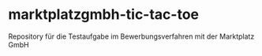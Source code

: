 # marktplatzgmbh-tic-tac-toe
Repository für die Testaufgabe im Bewerbungsverfahren mit der Marktplatz GmbH
